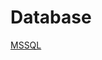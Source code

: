 # Database

<seealso>
       <category ref="wrs">
           <a href="db-mssql-index.md">MSSQL</a>
       </category>
</seealso>